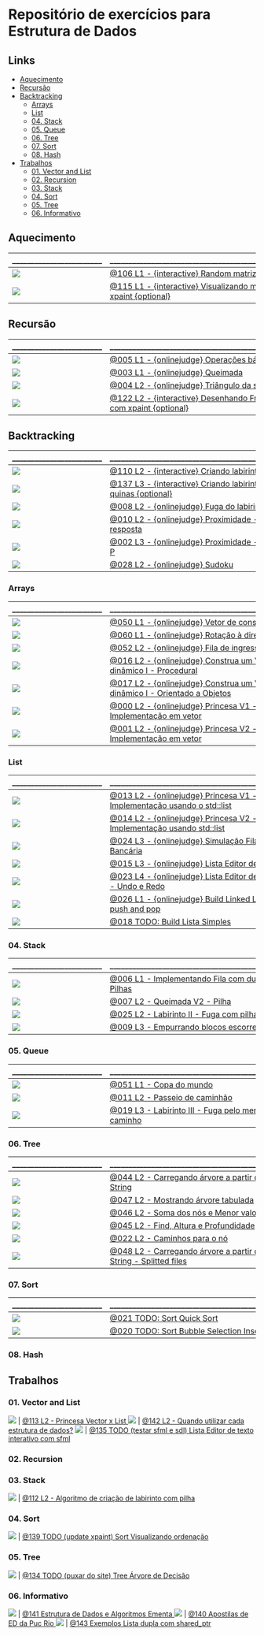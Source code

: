 
# Repositório de exercícios para Estrutura de Dados

## Links []()
<!--TOC_BEGIN-->
- [Aquecimento](#aquecimento)
- [Recursão](#recursão)
- [Backtracking](#backtracking)
    - [Arrays](#arrays)
    - [List](#list)
    - [04. Stack](#04-stack)
    - [05. Queue](#05-queue)
    - [06. Tree](#06-tree)
    - [07. Sort](#07-sort)
    - [08. Hash](#08-hash)
- [Trabalhos](#trabalhos)
    - [01. Vector and List](#01-vector-and-list)
    - [02. Recursion](#02-recursion)
    - [03. Stack](#03-stack)
    - [04. Sort](#04-sort)
    - [05. Tree](#05-tree)
    - [06. Informativo](#06-informativo)
<!--TOC_END-->


## Aquecimento
\________________________ | \_______________________________________________
------------------------- | ------------------------------------------------
![](base/106/.thumb.jpg) | [@106 L1 - {interactive} Random matriz](base/106/Readme.md)
![](base/115/.thumb.jpg) | [@115 L1 - {interactive} Visualizando mat com xpaint {optional}](base/115/Readme.md)

## Recursão
\________________________ | \_______________________________________________
------------------------- | ------------------------------------------------
![](base/005/.thumb.jpg) | [@005 L1 - {onlinejudge} Operações básicas](base/005/Readme.md)
![](base/003/.thumb.jpg) | [@003 L1 - {onlinejudge} Queimada](base/003/Readme.md)
![](base/004/.thumb.jpg) | [@004 L2 - {onlinejudge} Triângulo da soma](base/004/Readme.md)
![](base/122/.thumb.jpg) | [@122 L2 - {interactive} Desenhando Fractais com xpaint {optional}](base/122/Readme.md)


## Backtracking
\________________________ | \_______________________________________________
------------------------- | ------------------------------------------------
![](base/110/.thumb.jpg) | [@110 L2 - {interactive} Criando labirinto](base/110/Readme.md)
![](base/137/.thumb.jpg) | [@137 L3 - {interactive} Criando labirinto sem quinas {optional}](base/137/Readme.md)
![](base/008/.thumb.jpg) | [@008 L2 - {onlinejudge} Fuga do labirinto](base/008/Readme.md)
![](base/010/.thumb.jpg) | [@010 L2 - {onlinejudge} Proximidade - achar resposta](base/010/Readme.md)
![](base/002/.thumb.jpg) | [@002 L3 - {onlinejudge} Proximidade - menor P](base/002/Readme.md)
![](base/028/.thumb.jpg) | [@028 L2 - {onlinejudge} Sudoku](base/028/Readme.md)


### Arrays
\________________________ | \_______________________________________________
------------------------- | ------------------------------------------------
![](base/050/.thumb.jpg) | [@050 L1 - {onlinejudge} Vetor de consulta](base/050/Readme.md)
![](base/060/.thumb.jpg) | [@060 L1 - {onlinejudge} Rotação à direira](base/060/Readme.md)
![](base/052/.thumb.jpg) | [@052 L2 - {onlinejudge} Fila de ingressos](base/052/Readme.md)
![](base/016/.thumb.jpg) | [@016 L2 - {onlinejudge} Construa um Vetor dinâmico I - Procedural](base/016/Readme.md)
![](base/017/.thumb.jpg) | [@017 L2 - {onlinejudge} Construa um Vetor dinâmico I - Orientado a Objetos](base/017/Readme.md)
![](base/000/.thumb.jpg) | [@000 L2 - {onlinejudge} Princesa V1 - Implementação em vetor](base/000/Readme.md)
![](base/001/.thumb.jpg) | [@001 L2 - {onlinejudge} Princesa V2 - Implementação em vetor](base/001/Readme.md)

### List
\________________________ | \_______________________________________________
------------------------- | ------------------------------------------------
![](base/013/.thumb.jpg) | [@013 L2 - {onlinejudge} Princesa V1 - Implementação usando o std::list](base/013/Readme.md)
![](base/014/.thumb.jpg) | [@014 L2 - {onlinejudge} Princesa V2 - Implementação usando std::list](base/014/Readme.md)
![](base/024/.thumb.jpg) | [@024 L3 - {onlinejudge} Simulação Fila Bancária](base/024/Readme.md)
![](base/015/.thumb.jpg) | [@015 L3 - {onlinejudge} Lista Editor de texto I](base/015/Readme.md)
![](base/023/.thumb.jpg) | [@023 L4 - {onlinejudge} Lista Editor de texto II - Undo e Redo](base/023/Readme.md)
![](base/026/.thumb.jpg) | [@026 L1 - {onlinejudge} Build Linked List - push and pop](base/026/Readme.md)
![](base/018/.thumb.jpg) | [@018 TODO: Build Lista Simples](base/018/Readme.md)

### 04. Stack
\________________________ | \_______________________________________________
------------------------- | ------------------------------------------------
![](base/006/.thumb.jpg) | [@006 L1 - Implementando Fila com duas Pilhas](base/006/Readme.md)
![](base/007/.thumb.jpg) | [@007 L2 - Queimada V2 - Pilha](base/007/Readme.md)
![](base/025/.thumb.jpg) | [@025 L2 - Labirinto II - Fuga com pilha](base/025/Readme.md)
![](base/009/.thumb.jpg) | [@009 L3 - Empurrando blocos escorregadios](base/009/Readme.md)

### 05. Queue
\________________________ | \_______________________________________________
------------------------- | ------------------------------------------------
![](base/051/.thumb.jpg) | [@051 L1 - Copa do mundo](base/051/Readme.md)
![](base/011/.thumb.jpg) | [@011 L2 - Passeio de caminhão](base/011/Readme.md)
![](base/019/.thumb.jpg) | [@019 L3 - Labirinto III - Fuga pelo menor caminho](base/019/Readme.md)

### 06. Tree
\________________________ | \_______________________________________________
------------------------- | ------------------------------------------------
![](base/044/.thumb.jpg) | [@044 L2 - Carregando árvore a partir de String](base/044/Readme.md)
![](base/047/.thumb.jpg) | [@047 L2 - Mostrando árvore tabulada](base/047/Readme.md)
![](base/046/.thumb.jpg) | [@046 L2 - Soma dos nós e Menor valor](base/046/Readme.md)
![](base/045/.thumb.jpg) | [@045 L2 - Find, Altura e Profundidade](base/045/Readme.md)
![](base/022/.thumb.jpg) | [@022 L2 - Caminhos para o nó](base/022/Readme.md)
![](base/048/.thumb.jpg) | [@048 L2 - Carregando árvore a partir de String - Splitted files](base/048/Readme.md)

### 07. Sort
\________________________ | \_______________________________________________
------------------------- | ------------------------------------------------
![](base/021/.thumb.jpg) | [@021 TODO: Sort Quick Sort](base/021/Readme.md)
![](base/020/.thumb.jpg) | [@020 TODO: Sort Bubble Selection Insertion](base/020/Readme.md)

### 08. Hash

## Trabalhos

### 01. Vector and List
![](base/113/.thumb.jpg) | [@113 L2 - Princesa Vector x List ](base/113/Readme.md)
![](base/142/.thumb.jpg) | [@142 L2 - Quando utilizar cada estrutura de dados?](base/142/Readme.md)
![](base/135/.thumb.jpg) | [@135 TODO (testar sfml e sdl) Lista Editor de texto interativo com sfml](base/135/Readme.md)

### 02. Recursion


### 03. Stack
![](base/112/.thumb.jpg) | [@112 L2 - Algoritmo de criação de labirinto com pilha](base/112/Readme.md)

### 04. Sort
![](base/139/.thumb.jpg) | [@139 TODO (update xpaint) Sort Visualizando ordenação](base/139/Readme.md)

### 05. Tree
![](base/134/.thumb.jpg) | [@134 TODO (puxar do site) Tree Árvore de Decisão](base/134/Readme.md)

### 06. Informativo
![](base/141/.thumb.jpg) | [@141 Estrutura de Dados e Algoritmos Ementa    ](base/141/Readme.md)
![](base/140/.thumb.jpg) | [@140 Apostilas de ED da Puc Rio  ](base/140/Readme.md)
![](base/143/.thumb.jpg) | [@143 Exemplos  Lista dupla com shared_ptr](base/143/Readme.md)
